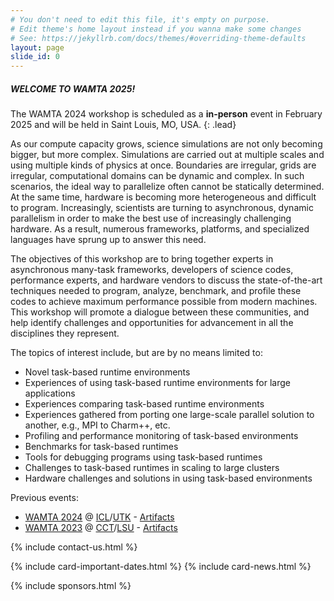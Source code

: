 ```yaml
---
# You don't need to edit this file, it's empty on purpose.
# Edit theme's home layout instead if you wanna make some changes
# See: https://jekyllrb.com/docs/themes/#overriding-theme-defaults
layout: page
slide_id: 0
---
```


<div class="row">

<div class="col-xs-12 col-sm-12 col-md-6 col-lg-6 col-xl-6 text-justify conference-text" markdown="1">

##### WELCOME TO WAMTA 2025\!

The WAMTA 2024 workshop is scheduled as a <b>in-person</b> event in February 2025 and will be
held in Saint Louis, MO, USA. 
{: .lead}

As our compute capacity grows, science simulations are not only becoming
bigger, but more complex. Simulations are carried out at multiple scales
and using multiple kinds of physics at once. Boundaries are irregular,
grids are irregular, computational domains can be dynamic and complex.
In such scenarios, the ideal way to parallelize often cannot be
statically determined. At the same time, hardware is becoming more
heterogeneous and difficult to program. Increasingly, scientists are
turning to asynchronous, dynamic parallelism in order to make the best
use of increasingly challenging hardware. As a result, numerous
frameworks, platforms, and specialized languages have sprung up to
answer this need.

The objectives of this workshop are to bring together experts in
asynchronous many-task frameworks, developers of science codes,
performance experts, and hardware vendors to discuss the
state-of-the-art techniques needed to program, analyze, benchmark, and
profile these codes to achieve maximum performance possible from modern
machines. This workshop will promote a dialogue between these
communities, and help identify challenges and opportunities for
advancement in all the disciplines they represent.

The topics of interest include, but are by no means limited to:

  - Novel task-based runtime environments
  - Experiences of using task-based runtime environments for large
    applications
  - Experiences comparing task-based runtime environments
  - Experiences gathered from porting one large-scale parallel solution
    to another, e.g., MPI to Charm++, etc.
  - Profiling and performance monitoring of task-based environments
  - Benchmarks for task-based runtimes
  - Tools for debugging programs using task-based runtimes
  - Challenges to task-based runtimes in scaling to large clusters
  - Hardware challenges and solutions in using task-based environments
  
Previous events:

* [WAMTA 2024](https://wamta24.icl.utk.edu/) @ [ICL](https://icl.utk.edu/)/[UTK](https://www.utk.edu/) - [Artifacts](https://zenodo.org/communities/wamta24)
* [WAMTA 2023](https://wamta23.stellar-group.org/) @ [CCT](https://www.cct.lsu.edu/)/[LSU](https://lsu.edu/) - [Artifacts](https://zenodo.org/communities/wamta23?q=&l=list&p=1&s=10&sort=newest)

{% include contact-us.html %}

</div>

<div class="col-xs-12 col-sm-12 col-md-6 col-lg-6 col-xl-6">

{% include card-important-dates.html %}
{% include card-news.html %}

</div>

</div>

{% include sponsors.html %}
